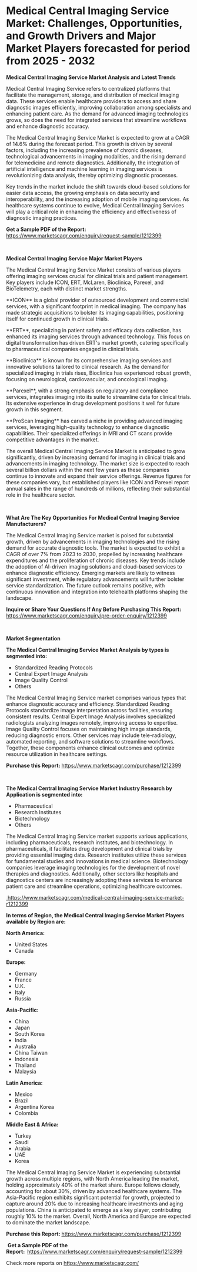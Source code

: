 <p><h1>Medical Central Imaging Service Market: Challenges, Opportunities, and Growth Drivers and Major Market Players forecasted for period from 2025 - 2032</h1></p><p><strong>Medical Central Imaging Service Market Analysis and Latest Trends</strong></p>
<p><p>Medical Central Imaging Service refers to centralized platforms that facilitate the management, storage, and distribution of medical imaging data. These services enable healthcare providers to access and share diagnostic images efficiently, improving collaboration among specialists and enhancing patient care. As the demand for advanced imaging technologies grows, so does the need for integrated services that streamline workflows and enhance diagnostic accuracy.</p><p>The Medical Central Imaging Service Market is expected to grow at a CAGR of 14.6% during the forecast period. This growth is driven by several factors, including the increasing prevalence of chronic diseases, technological advancements in imaging modalities, and the rising demand for telemedicine and remote diagnostics. Additionally, the integration of artificial intelligence and machine learning in imaging services is revolutionizing data analysis, thereby optimizing diagnostic processes.</p><p>Key trends in the market include the shift towards cloud-based solutions for easier data access, the growing emphasis on data security and interoperability, and the increasing adoption of mobile imaging services. As healthcare systems continue to evolve, Medical Central Imaging Services will play a critical role in enhancing the efficiency and effectiveness of diagnostic imaging practices.</p></p>
<p><strong>Get a Sample PDF of the Report:&nbsp;</strong> <a href="https://www.marketscagr.com/enquiry/request-sample/1212399?utm_campaign=3506&utm_medium=2&utm_source=Github&utm_content=ia&utm_term=24032025&utm_id=medical-central-imaging-service">https://www.marketscagr.com/enquiry/request-sample/1212399</a></p>
<p>&nbsp;</p>
<p><strong>Medical Central Imaging Service Major Market Players</strong></p>
<p><p>The Medical Central Imaging Service Market consists of various players offering imaging services crucial for clinical trials and patient management. Key players include ICON, ERT, McLaren, Bioclinica, Parexel, and BioTelemetry, each with distinct market strengths.</p><p>**ICON** is a global provider of outsourced development and commercial services, with a significant footprint in medical imaging. The company has made strategic acquisitions to bolster its imaging capabilities, positioning itself for continued growth in clinical trials.</p><p>**ERT**, specializing in patient safety and efficacy data collection, has enhanced its imaging services through advanced technology. This focus on digital transformation has driven ERT's market growth, catering specifically to pharmaceutical companies engaged in clinical trials.</p><p>**Bioclinica** is known for its comprehensive imaging services and innovative solutions tailored to clinical research. As the demand for specialized imaging in trials rises, Bioclinica has experienced robust growth, focusing on neurological, cardiovascular, and oncological imaging.</p><p>**Parexel**, with a strong emphasis on regulatory and compliance services, integrates imaging into its suite to streamline data for clinical trials. Its extensive experience in drug development positions it well for future growth in this segment.</p><p>**ProScan Imaging** has carved a niche in providing advanced imaging services, leveraging high-quality technology to enhance diagnostic capabilities. Their specialized offerings in MRI and CT scans provide competitive advantages in the market.</p><p>The overall Medical Central Imaging Service Market is anticipated to grow significantly, driven by increasing demand for imaging in clinical trials and advancements in imaging technology. The market size is expected to reach several billion dollars within the next few years as these companies continue to innovate and expand their service offerings. Revenue figures for these companies vary, but established players like ICON and Parexel report annual sales in the range of hundreds of millions, reflecting their substantial role in the healthcare sector.</p></p>
<p>&nbsp;</p>
<p><strong>What Are The Key Opportunities For Medical Central Imaging Service Manufacturers?</strong></p>
<p><p>The Medical Central Imaging Service market is poised for substantial growth, driven by advancements in imaging technologies and the rising demand for accurate diagnostic tools. The market is expected to exhibit a CAGR of over 7% from 2023 to 2030, propelled by increasing healthcare expenditures and the proliferation of chronic diseases. Key trends include the adoption of AI-driven imaging solutions and cloud-based services to enhance diagnostic efficiency. Emerging markets are likely to witness significant investment, while regulatory advancements will further bolster service standardization. The future outlook remains positive, with continuous innovation and integration into telehealth platforms shaping the landscape.</p></p>
<p><strong>Inquire or Share Your Questions If Any Before Purchasing This Report:</strong> <a href="https://www.marketscagr.com/enquiry/pre-order-enquiry/1212399?utm_campaign=3506&utm_medium=2&utm_source=Github&utm_content=ia&utm_term=24032025&utm_id=medical-central-imaging-service">https://www.marketscagr.com/enquiry/pre-order-enquiry/1212399</a></p>
<p>&nbsp;</p>
<p><strong>Market Segmentation</strong></p>
<p><strong>The Medical Central Imaging Service Market Analysis by types is segmented into:</strong></p>
<p><ul><li>Standardized Reading Protocols</li><li>Central Expert Image Analysis</li><li>Image Quality Control</li><li>Others</li></ul></p>
<p><p>The Medical Central Imaging Service market comprises various types that enhance diagnostic accuracy and efficiency. Standardized Reading Protocols standardize image interpretation across facilities, ensuring consistent results. Central Expert Image Analysis involves specialized radiologists analyzing images remotely, improving access to expertise. Image Quality Control focuses on maintaining high image standards, reducing diagnostic errors. Other services may include tele-radiology, automated reporting, and software solutions to streamline workflows. Together, these components enhance clinical outcomes and optimize resource utilization in healthcare settings.</p></p>
<p><strong>Purchase this Report:&nbsp;</strong><a href="https://www.marketscagr.com/purchase/1212399?utm_campaign=3506&utm_medium=2&utm_source=Github&utm_content=ia&utm_term=24032025&utm_id=medical-central-imaging-service">https://www.marketscagr.com/purchase/1212399</a></p>
<p>&nbsp;</p>
<p><strong>The Medical Central Imaging Service Market Industry Research by Application is segmented into:</strong></p>
<p><ul><li>Pharmaceutical</li><li>Research Institutes</li><li>Biotechnology</li><li>Others</li></ul></p>
<p><p>The Medical Central Imaging Service market supports various applications, including pharmaceuticals, research institutes, and biotechnology. In pharmaceuticals, it facilitates drug development and clinical trials by providing essential imaging data. Research institutes utilize these services for fundamental studies and innovations in medical science. Biotechnology companies leverage imaging technologies for the development of novel therapies and diagnostics. Additionally, other sectors like hospitals and diagnostics centers are increasingly adopting these services to enhance patient care and streamline operations, optimizing healthcare outcomes.</p></p>
<p><a href="https://www.marketscagr.com/medical-central-imaging-service-market-r1212399?utm_campaign=3506&utm_medium=2&utm_source=Github&utm_content=ia&utm_term=24032025&utm_id=medical-central-imaging-service">&nbsp;https://www.marketscagr.com/medical-central-imaging-service-market-r1212399</a></p>
<p><strong>In terms of Region, the Medical Central Imaging Service Market Players available by Region are:</strong></p>
<p>
    <p> <strong> North America: </strong>
        <ul>
            <li>United States</li>
            <li>Canada</li>
        </ul>
        </p> 
    <p> <strong> Europe: </strong>
        <ul>
            <li>Germany</li>
            <li>France</li>
            <li>U.K.</li>
            <li>Italy</li>
            <li>Russia</li>
        </ul>
        </p> 
    <p> <strong> Asia-Pacific: </strong>
        <ul>
            <li>China</li>
            <li>Japan</li>
            <li>South Korea</li>
            <li>India</li>
            <li>Australia</li>
            <li>China Taiwan</li>
            <li>Indonesia</li>
            <li>Thailand</li>
            <li>Malaysia</li>
        </ul>
        </p> 
    <p> <strong> Latin America: </strong>
        <ul>
            <li>Mexico</li>
            <li>Brazil</li>
            <li>Argentina Korea</li>
            <li>Colombia</li>
        </ul>
        </p> 
    <p> <strong> Middle East & Africa: </strong>
        <ul>
            <li>Turkey</li>
            <li>Saudi</li>
            <li>Arabia</li>
            <li>UAE</li>
            <li>Korea</li>
        </ul>
    </p>
    </p>
<p><p>The Medical Central Imaging Service Market is experiencing substantial growth across multiple regions, with North America leading the market, holding approximately 40% of the market share. Europe follows closely, accounting for about 30%, driven by advanced healthcare systems. The Asia-Pacific region exhibits significant potential for growth, projected to capture around 20% due to increasing healthcare investments and aging populations. China is anticipated to emerge as a key player, contributing roughly 10% to the market. Overall, North America and Europe are expected to dominate the market landscape.</p></p>
<p><strong>Purchase this Report: </strong><a href="https://www.marketscagr.com/purchase/1212399?utm_campaign=3506&utm_medium=2&utm_source=Github&utm_content=ia&utm_term=24032025&utm_id=medical-central-imaging-service">https://www.marketscagr.com/purchase/1212399</a></p>
<p>&nbsp;<strong>Get a Sample PDF of the Report:&nbsp;&nbsp;</strong><a href="https://www.marketscagr.com/enquiry/request-sample/1212399?utm_campaign=3506&utm_medium=2&utm_source=Github&utm_content=ia&utm_term=24032025&utm_id=medical-central-imaging-service">https://www.marketscagr.com/enquiry/request-sample/1212399</a></p>
<p><strong></strong></p>
<p>Check more reports on <a href="https://www.marketscagr.com/?utm_campaign=3506&utm_medium=2&utm_source=Github&utm_content=ia&utm_term=24032025&utm_id=medical-central-imaging-service">https://www.marketscagr.com/</a></p>